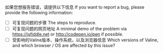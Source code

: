 如果您想报告错误，请提供以下信息 If you want to report a bug, please provide the following information:

- [ ] 可复现问题的步骤 The steps to reproduce.
- [ ] 可复现问题的网页地址 A minimal demo of the problem via https://jsfiddle.net or http://codepen.io/pen if possible.
- [ ] 受影响的Valine版本、操作系统，以及浏览器信息 Which versions of Valine, and which browser / OS are affected by this issue?